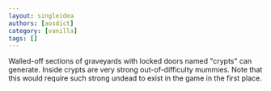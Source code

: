 ```yaml
---
layout: singleidea
authors: [aosdict]
category: [vanilla]
tags: []
---
```

Walled-off sections of graveyards with locked doors named "crypts" can generate. Inside crypts are very strong out-of-difficulty mummies. Note that this would require such strong undead to exist in the game in the first place.
